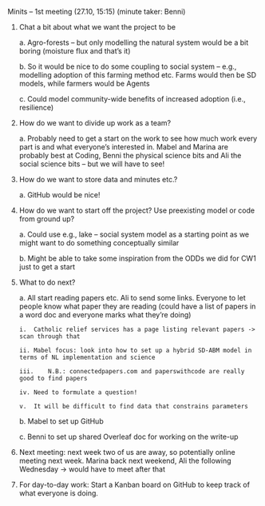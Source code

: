 Minits – 1st meeting (27.10, 15:15) (minute taker: Benni)

1.	Chat a bit about what we want the project to be

    a.	Agro-forests – but only modelling the natural system would be a bit boring (moisture flux and that’s it)
  	
    b.	So it would be nice to do some coupling to social system – e.g., modelling adoption of this farming method etc. Farms would            then be SD models, while farmers would be Agents
  	
    c.	Could model community-wide benefits of increased adoption (i.e., resilience)
  	
3.	How do we want to divide up work as a team?
   
    a.	Probably need to get a start on the work to see how much work every part is and what everyone’s interested in. Mabel and             Marina are probably best at Coding, Benni the physical science bits and Ali the social science bits – but we will have to            see!
5.	How do we want to store data and minutes etc.?
   
    a.	GitHub would be nice!
  	
7.	How do we want to start off the project? Use preexisting model or code from ground up?
   
    a.	Could use e.g., lake – social system model as a starting point as we might want to do something conceptually similar
  	
    b.	Might be able to take some inspiration from the ODDs we did for CW1 just to get a start
  	
9.	What to do next?
    
    a.	All start reading papers etc. Ali to send some links. Everyone to let people know what paper they are reading (could have a          list of papers in a word doc and everyone marks what they’re doing)
  	
        i.	Catholic relief services has a page listing relevant papers -> scan through that
  	
        ii.	Mabel focus: look into how to set up a hybrid SD-ABM model in terms of NL implementation and science
  	
        iii.	N.B.: connectedpapers.com and paperswithcode are really good to find papers
  	
        iv.	Need to formulate a question!
  	
        v.	It will be difficult to find data that constrains parameters
  	
    b.	Mabel to set up GitHub
  	
    c.	Benni to set up shared Overleaf doc for working on the write-up
  	
11.	Next meeting: next week two of us are away, so potentially online meeting next week. Marina back next weekend, Ali the following Wednesday -> would have to meet after that
12.	For day-to-day work: Start a Kanban board on GitHub to keep track of what everyone is doing. 
